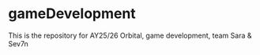 # gameDevelopment
This is the repository for AY25/26 Orbital, game development, team Sara &amp; Sev7n
